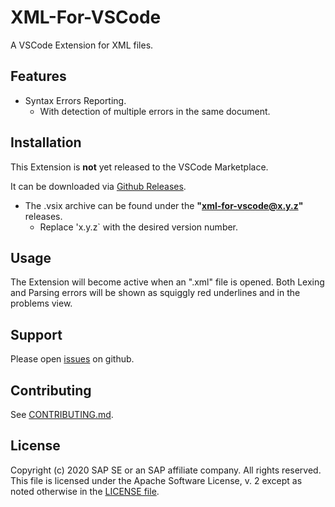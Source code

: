 # XML-For-VSCode

A VSCode Extension for XML files.

## Features

- Syntax Errors Reporting.
  - With detection of multiple errors in the same document.

## Installation

This Extension is **not** yet released to the VSCode Marketplace.

It can be downloaded via [Github Releases](https://github.com/SAP/xml-tools/releases/).

- The .vsix archive can be found under the **"xml-for-vscode@x.y.z"** releases.
  - Replace 'x.y.z` with the desired version number.

## Usage

The Extension will become active when an ".xml" file is opened.
Both Lexing and Parsing errors will be shown as squiggly red underlines
and in the problems view.

## Support

Please open [issues](https://github.com/SAP/xml-tols/issues) on github.

## Contributing

See [CONTRIBUTING.md](./CONTRIBUTING.md).

## License

Copyright (c) 2020 SAP SE or an SAP affiliate company. All rights reserved.
This file is licensed under the Apache Software License, v. 2 except as noted otherwise in the [LICENSE file](../../LICENSE).
